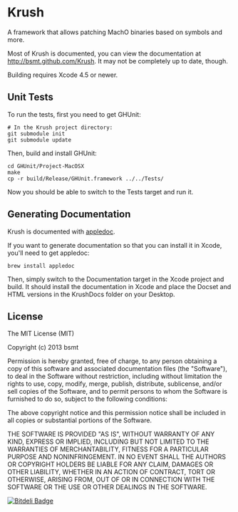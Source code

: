 Krush
=====
A framework that allows patching MachO binaries based on symbols and more.

Most of Krush is documented, you can view the documentation at http://bsmt.github.com/Krush. It may not be completely up to date, though.

Building requires Xcode 4.5 or newer.

Unit Tests
----------
To run the tests, first you need to get GHUnit:

    # In the Krush project directory:
    git submodule init
    git submodule update

Then, build and install GHUnit:

    cd GHUnit/Project-MacOSX
    make
    cp -r build/Release/GHUnit.framework ../../Tests/

Now you should be able to switch to the Tests target and run it.

Generating Documentation
------------------------

Krush is documented with [appledoc](http://gentlebytes.com/appledoc/).

If you want to generate documentation so that you can install it in Xcode, you'll need to get appledoc:

    brew install appledoc

Then, simply switch to the Documentation target in the Xcode project and build. It should install the documentation in Xcode and place the Docset and HTML versions in the KrushDocs folder on your Desktop.

License
-------

The MIT License (MIT)

Copyright (c) 2013 bsmt

Permission is hereby granted, free of charge, to any person obtaining a copy of this software and associated documentation files (the "Software"), to deal in the Software without restriction, including without limitation the rights to use, copy, modify, merge, publish, distribute, sublicense, and/or sell copies of the Software, and to permit persons to whom the Software is furnished to do so, subject to the following conditions:

The above copyright notice and this permission notice shall be included in all copies or substantial portions of the Software.

THE SOFTWARE IS PROVIDED "AS IS", WITHOUT WARRANTY OF ANY KIND, EXPRESS OR IMPLIED, INCLUDING BUT NOT LIMITED TO THE WARRANTIES OF MERCHANTABILITY, FITNESS FOR A PARTICULAR PURPOSE AND NONINFRINGEMENT. IN NO EVENT SHALL THE AUTHORS OR COPYRIGHT HOLDERS BE LIABLE FOR ANY CLAIM, DAMAGES OR OTHER LIABILITY, WHETHER IN AN ACTION OF CONTRACT, TORT OR OTHERWISE, ARISING FROM, OUT OF OR IN CONNECTION WITH THE SOFTWARE OR THE USE OR OTHER DEALINGS IN THE SOFTWARE.

[![Bitdeli Badge](https://d2weczhvl823v0.cloudfront.net/bsmt/krush/trend.png)](https://bitdeli.com/free "Bitdeli Badge")